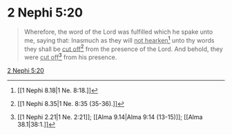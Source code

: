 # 2 Nephi 5:20

> Wherefore, the word of the Lord was fulfilled which he spake unto me, saying that: Inasmuch as they will <u>not hearken</u>[^a] unto thy words they shall be <u>cut off</u>[^b] from the presence of the Lord. And behold, they were <u>cut off</u>[^c] from his presence.

[2 Nephi 5:20](https://www.churchofjesuschrist.org/study/scriptures/bofm/2-ne/5?lang=eng&id=p20#p20)


[^a]: [[1 Nephi 8.18|1 Ne. 8:18.]]
[^b]: [[1 Nephi 8.35|1 Ne. 8:35 (35-36).]]
[^c]: [[1 Nephi 2.21|1 Ne. 2:21]]; [[Alma 9.14|Alma 9:14 (13-15)]]; [[Alma 38.1|38:1.]]
